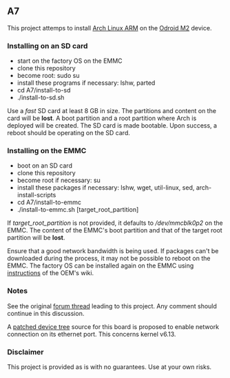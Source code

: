 ## A7

This project attemps to install [Arch Linux ARM](https://archlinuxarm.org/) on the [Odroid M2](https://wiki.odroid.com/odroid-m2/odroid-m2) device.

### Installing on an SD card

 - start on the factory OS on the EMMC
 - clone this repository
 - become root: sudo su
 - install these programs if necessary: lshw, parted
 - cd A7/install-to-sd
 - ./install-to-sd.sh

Use a *fast* SD card at least 8 GB in size. The partitions and content on the card will be **lost**. A boot partition and a root partition where Arch is deployed will be created. The SD card is made bootable. Upon success, a reboot should be operating on the SD card.

### Installing on the EMMC

 - boot on an SD card
 - clone this repository
 - become root if necessary: su
 - install these packages if necessary: lshw, wget, util-linux, sed, arch-install-scripts
 - cd A7/install-to-emmc
 - ./install-to-emmc.sh [target_root_partition]

If *target_root_partition* is not provided, it defaults to */dev/mmcblk0p2* on the EMMC. The content of the EMMC's boot partition and that of the target root partition will be **lost**.

Ensure that a good network bandwidth is being used. If packages can't be downloaded during the process, it may not be possible to reboot on the EMMC. The factory OS can be installed again on the EMMC using [instructions](https://wiki.odroid.com/odroid-m2/getting_started/getting_started) of the OEM's wiki.

### Notes

See the original [forum thread](https://archlinuxarm.org/forum/viewtopic.php?f=67&t=17166) leading to this project. Any comment should continue in this discussion.

A [patched device tree](resources/dts/README.md) source for this board is proposed to enable network connection on its ethernet port. This concerns kernel v6.13.

### Disclaimer

This project is provided as is with no guarantees. Use at your own risks.


